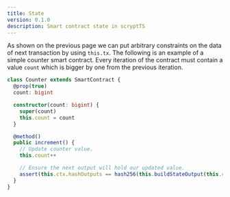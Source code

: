 ```yaml
---
title: State
version: 0.1.0
description: Smart contract state in scryptTS
---
```


As shown on the previous page we can put arbitrary constraints on the data of next transaction by using `this.tx`. The following is an example of a simple counter smart contract. Every iteration of the contract must contain a value `count` which is bigger by one from the previous iteration.

```ts
class Counter extends SmartContract {
  @prop(true)
  count: bigint

  constructor(count: bigint) {
    super(count)
    this.count = count
  }

  @method()
  public increment() {
    // Update counter value.
    this.count++

    // Ensure the next output will hold our updated value.
    assert(this.ctx.hashOutputs == hash256(this.buildStateOutput(this.ctx.utxo.value)))
  }
}
```
